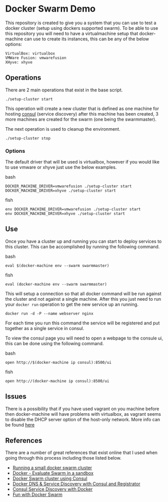 Docker Swarm Demo
=====================================

This repository is created to give you a system that you can use to test a docker cluster (setup using dockers supported swarm). 
To be able to use this repository you will need to have a virtualmachine setup that docker-machine can use to create its 
instances, this can be any of the below options:

    VirtualBox: virtualbox
    VMWare Fusion: vmwarefusion
    XHyve: xhyve

## Operations

There are 2 main operations that exist in the base script.  

    ./setup-cluster start

This operation will create a new cluster that is defined as one machine for hosting [consul](https://consul.io) (service discovery) 
after this machine has been created, 3 more machines are created for the swarm (one being the swarmmaster).   

The next operation is used to cleanup the environment.  

    ./setup-cluster stop

### Options

The default driver that will be used is virtualbox, however if you would like to use vmware or xhyve just use the below examples. 

bash 

    DOCKER_MACHINE_DRIVER=vmwarefusion ./setup-cluster start
    DOCKER_MACHINE_DRIVER=xhyve ./setup-cluster start

fish 

    env DOCKER_MACHINE_DRIVER=vmwarefusion ./setup-cluster start
    env DOCKER_MACHINE_DRIVER=xhyve ./setup-cluster start

## Use

Once you have a cluster up and running you can start to deploy services to this cluster.  This can be accomplished by running the following
command.  

bash    

    eval $(docker-machine env --swarm swarmmaster)    

fish

    eval (docker-machine env --swarm swarmmaster) 

This will setup a connection so that all docker command will be run against the cluster and not against a single machine.  After this you just
need to run your `docker run` operation to get the new service up an running.   

    docker run -d -P --name webserver nginx

For each time you run this command the service will be registered and put together as a single service in consul.   

To view the consul page you will need to open a webpage to the consule ui, this can be done using the following command.    

bash

    open http://$(docker-machine ip consul):8500/ui

fish

    open http://(docker-machine ip consul):8500/ui

## Issues

There is a possibility that if you have used vagrant on you machine before then docker-machine will have problems with virtualbox, as vagrant
seems to disable the DHCP server option of the host-only network.  More info can be found [here](https://github.com/docker/toolbox/issues/273#issuecomment-171155241)    

## References

There are a number of great references that exist online that I used when going through this process including those listed below.  

* [Running a small docker swarm cluster](http://blog.scottlowe.org/2015/03/06/running-own-docker-swarm-cluster/)    
* [Docker - Evaluate Swarm in a sandbox](https://docs.docker.com/swarm/install-w-machine/)    
* [Docker Swarm cluster using Consul](http://blog.arungupta.me/docker-swarm-cluster-using-consul/)   
* [Docker DNS & Service Discovery with Consul and Registrator](http://artplustech.com/docker-consul-dns-registrator/)    
* [Consul Service Discovery with Docker](http://progrium.com/blog/2014/08/20/consul-service-discovery-with-docker/)  
* [Fun with Docker Swarm](https://www.safaribooksonline.com/blog/2015/11/17/fun-with-docker-swarm/)    


